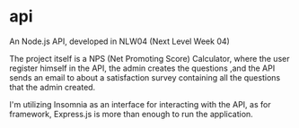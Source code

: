 # api
An Node.js API, developed in NLW04 (Next Level Week 04)

The project itself is a NPS (Net Promoting Score) Calculator, where the user register himself in the API, the admin creates the questions ,and the API sends an email to about a satisfaction survey containing all the questions that the admin created.

I'm utilizing Insomnia as an interface for interacting with the API, as for framework, Express.js is more than enough to run the application.
